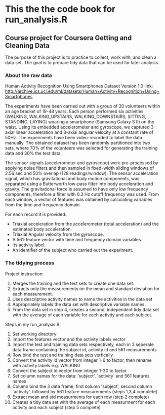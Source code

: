 # This the the code book for run_analysis.R
## Course project for Coursera Getting and Cleaning Data

The purpose of this project is to practice to collect, work with, and clean a data set. The goal is to prepare tidy data that can be used for later analysis.

### About the raw data

Human Activity Recognition Using Smartphones Dataset
Version 1.0
link: http://archive.ics.uci.edu/ml/datasets/Human+Activity+Recognition+Using+Smartphones

The experiments have been carried out with a group of 30 volunteers within an age bracket of 19-48 years. Each person performed six activities (WALKING, WALKING_UPSTAIRS, WALKING_DOWNSTAIRS, SITTING, STANDING, LAYING) wearing a smartphone (Samsung Galaxy S II) on the waist. Using its embedded accelerometer and gyroscope, we captured 3-axial linear acceleration and 3-axial angular velocity at a constant rate of 50Hz. The experiments have been video-recorded to label the data manually. The obtained dataset has been randomly partitioned into two sets, where 70% of the volunteers was selected for generating the training data and 30% the test data. 

The sensor signals (accelerometer and gyroscope) were pre-processed by applying noise filters and then sampled in fixed-width sliding windows of 2.56 sec and 50% overlap (128 readings/window). The sensor acceleration signal, which has gravitational and body motion components, was separated using a Butterworth low-pass filter into body acceleration and gravity. The gravitational force is assumed to have only low frequency components, therefore a filter with 0.3 Hz cutoff frequency was used. From each window, a vector of features was obtained by calculating variables from the time and frequency domain.

For each record it is provided:

- Triaxial acceleration from the accelerometer (total acceleration) and the estimated body acceleration.
- Triaxial Angular velocity from the gyroscope. 
- A 561-feature vector with time and frequency domain variables. 
- Its activity label. 
- An identifier of the subject who carried out the experiment.
 
### The tidying process

Project instruction:

1. Merges the training and the test sets to create one data set.
2. Extracts only the measurements on the mean and standard deviation for each measurement. 
3. Uses descriptive activity names to name the activities in the data set
4. Appropriately labels the data set with descriptive variable names. 
5. From the data set in step 4, creates a second, independent tidy data set with the average of each variable for each activity and each subject.

Steps in my run_analysis.R:

1. Set working directory
2. Import the features vector and the activity labels vector
3. Import the test and training data sets respectively, each in 3 seperate data frame containing the subject id, activity id and 561 measurements
4. Row bind the test and training data sets vertically
5. Convert the activity id vector from integer 1-6 to factor, then rename with activity labels e.g. WALKING
6. Convert the subject id vector from integer 1-30 to factor
7. Set column names for the data: 'subject', 'activity' and 561 features names
8. Column bind the 3 data frame, first column 'subject', second column 'activity', followed by 561 feature measurements (steps 1,3,4 complete)
9. Extract mean and std measurments for each row (step 2 complete)
10. Creates a tidy data set with the average of each measurment for each activity and each subject (step 5 complete)

